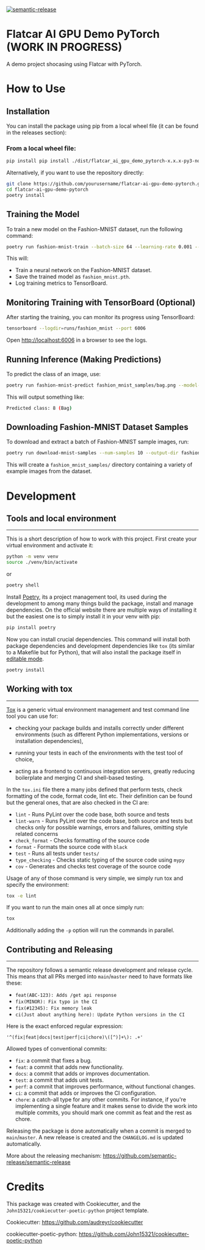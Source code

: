 [![semantic-release](https://img.shields.io/badge/semantic--release-e10079?logo=semantic-release)](https://github.com/semantic-release/semantic-release)

# Flatcar AI GPU Demo PyTorch (WORK IN PROGRESS)

A demo project shocasing using Flatcar with PyTorch.


# How to Use

## Installation

You can install the package using pip from a local wheel file (it can be found in the releases section):


### From a local wheel file:
```bash
pip install pip install ./dist/flatcar_ai_gpu_demo_pytorch-x.x.x-py3-none-any.whl
```

Alternatively, if you want to use the repository directly:
```bash
git clone https://github.com/yourusername/flatcar-ai-gpu-demo-pytorch.git
cd flatcar-ai-gpu-demo-pytorch
poetry install
```

## Training the Model
To train a new model on the Fashion-MNIST dataset, run the following command:

```bash
poetry run fashion-mnist-train --batch-size 64 --learning-rate 0.001 --epochs 5 --log-dir runs/fashion_mnist --model-path fashion_mnist.pth
```

This will:
- Train a neural network on the Fashion-MNIST dataset.
- Save the trained model as `fashion_mnist.pth`.
- Log training metrics to TensorBoard.

## Monitoring Training with TensorBoard (Optional)
After starting the training, you can monitor its progress using TensorBoard:

```bash
tensorboard --logdir=runs/fashion_mnist --port 6006
```

Open [http://localhost:6006](http://localhost:6006) in a browser to see the logs.

## Running Inference (Making Predictions)
To predict the class of an image, use:

```bash
poetry run fashion-mnist-predict fashion_mnist_samples/bag.png --model-path fashion_mnist.pth
```

This will output something like:

```bash
Predicted class: 8 (Bag)
```

## Downloading Fashion-MNIST Dataset Samples
To download and extract a batch of Fashion-MNIST sample images, run:

```bash
poetry run download-mnist-samples --num-samples 10 --output-dir fashion_mnist_samples
```

This will create a `fashion_mnist_samples/` directory containing a variety of example images from the dataset.


# Development

## Tools and local environment

---

This is a short description of how to work with this project. First create your virtual environment and activate it:

```bash
python -m venv venv
source ./venv/bin/activate
```

or

```bash
poetry shell
```

Install [Poetry](https://python-poetry.org/), its a project management tool, its used during the development to among many things build the package, install and manage dependencies. On the official website there are multiple ways of installing it but the easiest one is to simply install it in your venv with pip:

```bash
pip install poetry
```

Now you can install crucial dependencies. This command will install both package dependencies and development dependencies like `tox` (its similar to a Makefile but for Python), that will also install the package itself in [editable mode](https://setuptools.pypa.io/en/latest/userguide/development_mode.html).

```bash
poetry install
```

## Working with tox

---

[Tox](https://tox.wiki/en/latest/) is a generic virtual environment management and test command line tool you can use for:

- checking your package builds and installs correctly under different environments (such as different Python implementations, versions or installation dependencies),

- running your tests in each of the environments with the test tool of choice,

- acting as a frontend to continuous integration servers, greatly reducing boilerplate and merging CI and shell-based testing.

In the `tox.ini` file there a many jobs defined that perform tests, check formatting of the code, format code, lint etc. Their definition can be found but the general ones, that are also checked in the CI are:

- `lint` - Runs PyLint over the code base, both source and tests
- `lint-warn` - Runs PyLint over the code base, both source and tests but checks only for possible warnings, errors and failures, omitting style related concerns
- `check_format` - Checks formatting of the source code
- `format` - Formats the source code with `black`
- `test` - Runs all tests under `tests/`
- `type_checking` - Checks static typing of the source code using `mypy`
- `cov` - Generates and checks test coverage of the source code

Usage of any of those command is very simple, we simply run tox and specify the environment:

```bash
tox -e lint
```

If you want to run the main ones all at once simply run:

```bash
tox
```

Additionally adding the `-p` option will run the commands in parallel.

## Contributing and Releasing

---

The repository follows a semantic release development and release cycle.
This means that all PRs merged into `main`/`master` need to have formats like these:

- `feat(ABC-123): Adds /get api response`
- `fix(MINOR): Fix typo in the CI`
- `fix(#12345): Fix memory leak`
- `ci(Just about anything here): Update Python versions in the CI`

Here is the exact enforced regular expression:

```regex
'^(fix|feat|docs|test|perf|ci|chore)\([^)]+\): .+'
```

Allowed types of conventional commits:

- `fix`: a commit that fixes a bug.
- `feat`: a commit that adds new functionality.
- `docs`: a commit that adds or improves documentation.
- `test`: a commit that adds unit tests.
- `perf`: a commit that improves performance, without functional changes.
- `ci`: a commit that adds or improves the CI configuration.
- `chore`: a catch-all type for any other commits. For instance, if you're implementing a single feature and it makes sense to divide the work into multiple commits, you should mark one commit as feat and the rest as chore.

Releasing the package is done automatically when a commit is merged to `main`/`master`. A new release is created and the `CHANGELOG.md` is updated automatically.

More about the releasing mechanism:
<https://github.com/semantic-release/semantic-release>

# Credits

This package was created with Cookiecutter, and the
`John15321/cookiecutter-poetic-python` project template.

Cookiecutter: <https://github.com/audreyr/cookiecutter>

cookiecutter-poetic-python: <https://github.com/John15321/cookiecutter-poetic-python>
